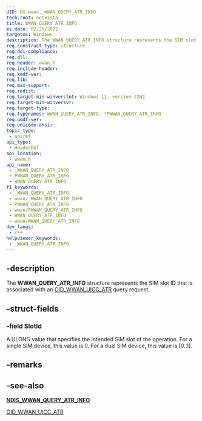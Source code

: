 ```yaml
---
UID: NS:wwan._WWAN_QUERY_ATR_INFO
tech.root: netvista
title: WWAN_QUERY_ATR_INFO
ms.date: 02/25/2022
targetos: Windows
description: The WWAN_QUERY_ATR_INFO structure represents the SIM slot ID that is associated with an OID_WWAN_UICC_ATR query request.
req.construct-type: structure
req.ddi-compliance: 
req.dll: 
req.header: wwan.h
req.include-header: 
req.kmdf-ver: 
req.lib: 
req.max-support: 
req.redist: 
req.target-min-winverclnt: Windows 11, version 22H2
req.target-min-winversvr: 
req.target-type: 
req.typenames: WWAN_QUERY_ATR_INFO, *PWWAN_QUERY_ATR_INFO
req.umdf-ver: 
req.unicode-ansi: 
topic_type:
 - apiref
api_type:
 - HeaderDef
api_location:
 - wwan.h
api_name:
 - _WWAN_QUERY_ATR_INFO
 - PWWAN_QUERY_ATR_INFO
 - WWAN_QUERY_ATR_INFO
f1_keywords:
 - _WWAN_QUERY_ATR_INFO
 - wwan/_WWAN_QUERY_ATR_INFO
 - PWWAN_QUERY_ATR_INFO
 - wwan/PWWAN_QUERY_ATR_INFO
 - WWAN_QUERY_ATR_INFO
 - wwan/WWAN_QUERY_ATR_INFO
dev_langs:
 - c++
helpviewer_keywords:
 - _WWAN_QUERY_ATR_INFO
---
```


## -description

The **WWAN_QUERY_ATR_INFO** structure represents the SIM slot ID that is associated with an [OID_WWAN_UICC_ATR](/windows-hardware/drivers/network/oid-wwan-uicc-atr) query request.

## -struct-fields

### -field SlotId

A ULONG value that specifies the intended SIM slot of the operation. For a single SIM device, this value is 0. For a dual SIM device, this value is [0..1].

## -remarks

## -see-also

[**NDIS_WWAN_QUERY_ATR_INFO**](../ndiswwan/ns-ndiswwan-ndis_wwan_query_atr_info.md)

[OID_WWAN_UICC_ATR](/windows-hardware/drivers/network/oid-wwan-uicc-atr)
